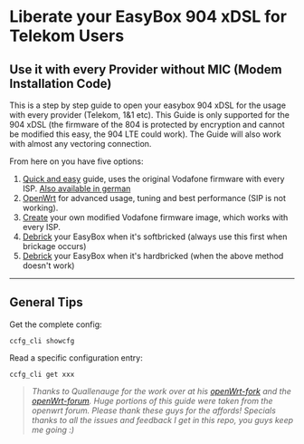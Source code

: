 # Liberate your EasyBox 904 xDSL for Telekom Users
## Use it with every Provider without MIC (Modem Installation Code)

This is a step by step guide to open your easybox 904 xDSL for the usage with every provider (Telekom, 1&1 etc). This Guide is only supported for the 904 xDSL (the firmware of the 804 is protected by encryption and cannot be modified this easy, the 904 LTE could work). The Guide will also work with almost any vectoring connection.

From here on you have five options:

1. [Quick and easy](https://github.com/arasharchor/easybox904-f-r-TelekomBenutzer/blob/master/guides/simple.md) guide, uses the original Vodafone firmware with every ISP. [Also available in german](https://github.com/arasharchor/easybox904-f-r-TelekomBenutzer/blob/master/guides/german.md)
2. [OpenWrt](https://github.com/arasharchor/easybox904-f-r-TelekomBenutzer/blob/master/guides/openwrt.md) for advanced usage, tuning and best performance (SIP is not working).
3. [Create](https://github.com/arasharchor/easybox904-f-r-TelekomBenutzer/blob/master/guides/create.md) your own modified Vodafone firmware image, which works with every ISP.
4. [Debrick](https://github.com/arasharchor/easybox904-f-r-TelekomBenutzer/blob/master/guides/softbrick.md) your EasyBox when it's softbricked (always use this first when brickage occurs)
5. [Debrick](https://github.com/arasharchor/easybox904-f-r-TelekomBenutzer/blob/master/guides/hardbrick.md) your EasyBox when it's hardbricked (when the above method doesn't work)

---

## General Tips

Get the complete config:
```
ccfg_cli showcfg
```
Read a specific configuration entry:
```
ccfg_cli get xxx
```

>*Thanks to Quallenauge for the work over at his [openWrt-fork](https://github.com/Quallenauge/Easybox-904-XDSL) and the [openWrt-forum](https://forum.openwrt.org/viewtopic.php?id=44676). Huge portions of this guide were taken from the openwrt forum. Please thank these guys for the affords! Specials thanks to all the issues and feedback I get in this repo, you guys keep me going :)*

